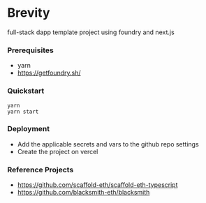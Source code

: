 # Brevity

full-stack dapp template project using foundry and next.js

### Prerequisites

* yarn
* https://getfoundry.sh/

### Quickstart

```
yarn
yarn start
```

### Deployment

* Add the applicable secrets and vars to the github repo settings
* Create the project on vercel

### Reference Projects

* https://github.com/scaffold-eth/scaffold-eth-typescript
* https://github.com/blacksmith-eth/blacksmith